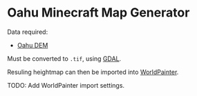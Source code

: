 Oahu Minecraft Map Generator
============================

Data required:
+ [Oahu DEM](https://www.soest.hawaii.edu/coasts/data/oahu/dem.html)

Must be converted to `.tif`, using [GDAL](https://gdal.org/).

Resuling heightmap can then be imported into [WorldPainter](https://www.worldpainter.net/).

TODO: Add WorldPainter import settings.
